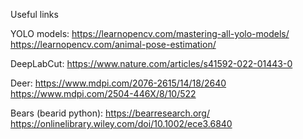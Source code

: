 Useful links

YOLO models:
https://learnopencv.com/mastering-all-yolo-models/
https://learnopencv.com/animal-pose-estimation/

DeepLabCut:
https://www.nature.com/articles/s41592-022-01443-0

Deer:
https://www.mdpi.com/2076-2615/14/18/2640
https://www.mdpi.com/2504-446X/8/10/522

Bears (bearid python):
https://bearresearch.org/
https://onlinelibrary.wiley.com/doi/10.1002/ece3.6840